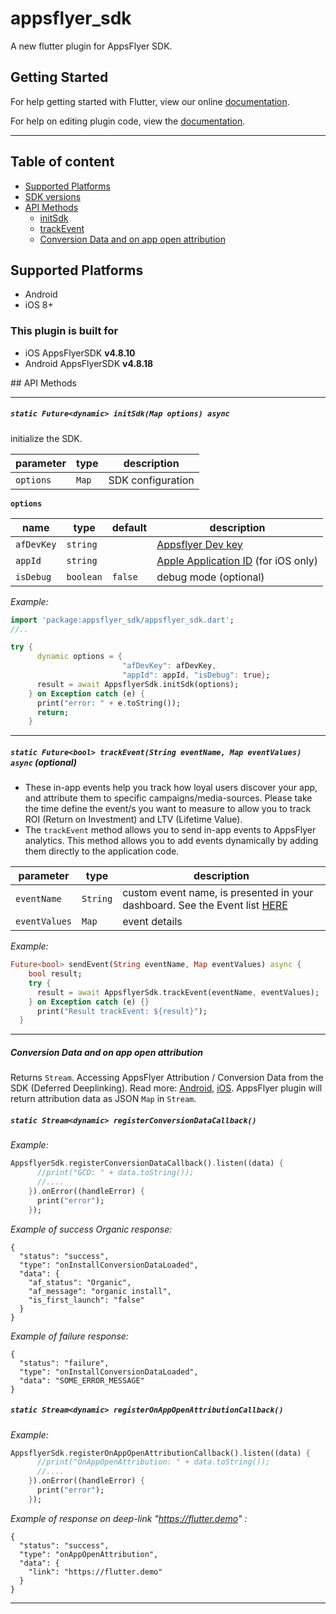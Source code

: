 # appsflyer_sdk

A new flutter plugin for AppsFlyer SDK.

## Getting Started

For help getting started with Flutter, view our online
[documentation](https://flutter.io/).

For help on editing plugin code, view the [documentation](https://flutter.io/developing-packages/#edit-plugin-package).


----------

## Table of content

- [Supported Platforms](#supported-platforms)
- [SDK versions](#plugin-build-for)
- [API Methods](#api-methods) 
  - [initSdk](#initSdk) 
  - [trackEvent](#trackEvent) 
  - [Conversion Data and on app open attribution](#registerConversionDataCallback)


## <a id="supported-platforms"> Supported Platforms

- Android
- iOS 8+



### <a id="plugin-build-for"> This plugin is built for

- iOS AppsFlyerSDK **v4.8.10**
- Android AppsFlyerSDK **v4.8.18**


   


##<a id="api-methods"> API Methods


---

##### <a id="initSdk"> **`static Future<dynamic> initSdk(Map options) async`**

initialize the SDK.

| parameter   | type                        | description  |
| ----------- |-----------------------------|--------------|
| `options`   | `Map`                    |   SDK configuration           |


**`options`**

| name       | type    | default | description            |
| -----------|---------|---------|------------------------|
| `afDevKey`   |`string` |         |   [Appsflyer Dev key](https://support.appsflyer.com/hc/en-us/articles/207032126-AppsFlyer-SDK-Integration-Android)    |
| `appId`    |`string` |        | [Apple Application ID](https://support.appsflyer.com/hc/en-us/articles/207032066-AppsFlyer-SDK-Integration-iOS) (for iOS only) |
| `isDebug`  |`boolean`| `false` | debug mode (optional)|


*Example:*

```dart
import 'package:appsflyer_sdk/appsflyer_sdk.dart';
//..

try {
      dynamic options = {
                         "afDevKey": afDevKey,
                         "appId": appId, "isDebug": true};
      result = await AppsflyerSdk.initSdk(options);
    } on Exception catch (e) {
      print("error: " + e.toString());
      return;
    }

```


---

##### <a id="trackEvent"> **`static Future<bool> trackEvent(String eventName, Map eventValues) async`** (optional)


- These in-app events help you track how loyal users discover your app, and attribute them to specific 
campaigns/media-sources. Please take the time define the event/s you want to measure to allow you 
to track ROI (Return on Investment) and LTV (Lifetime Value).
- The `trackEvent` method allows you to send in-app events to AppsFlyer analytics. This method allows you to add events dynamically by adding them directly to the application code.


| parameter   | type                        | description |
| ----------- |-----------------------------|--------------|
| `eventName` | `String`                    | custom event name, is presented in your dashboard.  See the Event list [HERE](https://github.com/AppsFlyerSDK/cordova-plugin-appsflyer-sdk/blob/master/src/ios/AppsFlyerTracker.h)  |
| `eventValues` | `Map`                    | event details |

*Example:*

```dart
Future<bool> sendEvent(String eventName, Map eventValues) async {
    bool result;
    try {
      result = await AppsflyerSdk.trackEvent(eventName, eventValues);
    } on Exception catch (e) {}
      print("Result trackEvent: ${result}");
  }
```
---

##### <a id="registerConversionDataCallback"> **Conversion Data and on app open attribution**

Returns `Stream`. Accessing AppsFlyer Attribution / Conversion Data from the SDK (Deferred Deeplinking). Read more: [Android](http://support.appsflyer.com/entries/69796693-Accessing-AppsFlyer-Attribution-Conversion-Data-from-the-SDK-Deferred-Deep-linking-), [iOS](http://support.appsflyer.com/entries/22904293-Testing-AppsFlyer-iOS-SDK-Integration-Before-Submitting-to-the-App-Store-). AppsFlyer plugin will return attribution data as JSON `Map` in `Stream`. 

#####  **`static Stream<dynamic> registerConversionDataCallback()`**

*Example:*

```dart
AppsflyerSdk.registerConversionDataCallback().listen((data) {
      //print("GCD: " + data.toString());
      //....
    }).onError((handleError) {
      print("error");
    });
```

*Example of success Organic response:*

```
{
  "status": "success",
  "type": "onInstallConversionDataLoaded",
  "data": {
    "af_status": "Organic",
    "af_message": "organic install",
    "is_first_launch": "false"
  }
}
```

*Example of failure response:*

```
{
  "status": "failure",
  "type": "onInstallConversionDataLoaded",
  "data": "SOME_ERROR_MESSAGE"
}
```


#####  **`static Stream<dynamic> registerOnAppOpenAttributionCallback()`**

*Example:*

```dart
AppsflyerSdk.registerOnAppOpenAttributionCallback().listen((data) {
      //print("OnAppOpenAttribution: " + data.toString());
      //....
    }).onError((handleError) {
      print("error");
    });
```

*Example of response on deep-link "https://flutter.demo" :*

```
{
  "status": "success",
  "type": "onAppOpenAttribution",
  "data": {
    "link": "https://flutter.demo"
  }
}
```
---
